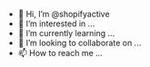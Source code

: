 - 👋 Hi, I’m @shopifyactive
- 👀 I’m interested in ...
- 🌱 I’m currently learning ...
- 💞️ I’m looking to collaborate on ...
- 📫 How to reach me ...

<!---
shopifyactive/shopifyactive is a ✨ special ✨ repository because its `README.md` (this file) appears on your GitHub profile.
You can click the Preview link to take a look at your changes.
--->
